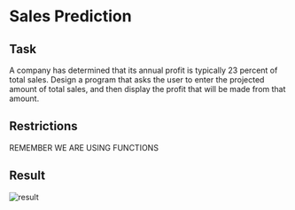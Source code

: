 # Sales Prediction

## Task

A company has determined that its annual profit is typically 23 percent of total sales. Design a program that asks the user to enter the projected amount of total sales, and then display the profit that will be made from that amount.

## Restrictions

REMEMBER WE ARE USING FUNCTIONS

## Result

![result](https://user-images.githubusercontent.com/38757664/200068449-53bf2ebc-92aa-416c-8fc3-1905dc0e613c.png)

